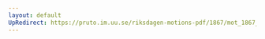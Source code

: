 ```yaml
---
layout: default
UpRedirect: https://pruto.im.uu.se/riksdagen-motions-pdf/1867/mot_1867__ak__35.pdf
---
```

